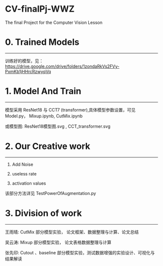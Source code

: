 # CV-finalPj-WWZ
The final Project for the Computer Vision Lesson 


# 0. Trained Models
----------------------------------
训练好的模型，见： https://drive.google.com/drive/folders/1zondaRkVs2FVy-PxmKb1jHHrcRzwyqVq


# 1. Model And Train
----------------------------------
模型采用 ResNet18 与 CCT7 (transformer),具体模型参数设置，可见 Model.py， Mixup.ipynb, CutMix.ipynb

或模型图:  ResNet18模型图.svg , CCT_transformer.svg




# 2. Our Creative work 
----------------------------------
1. Add Noise

2. useless rate

3. activation values

该部分方法详见 TestPowerOfAugmentation.py 



# 3. Division of work
----------------------------------
王雨晴: CutMix 部分模型实验， 论文框架、数据整理与计算、论文总结

吴云涛: Mixup 部分模型实验， 论文表格数据整理与计算

张先印: Cutout 、baseline 部分模型实验，测试数据增强的实验设计、可视化与结果解读
